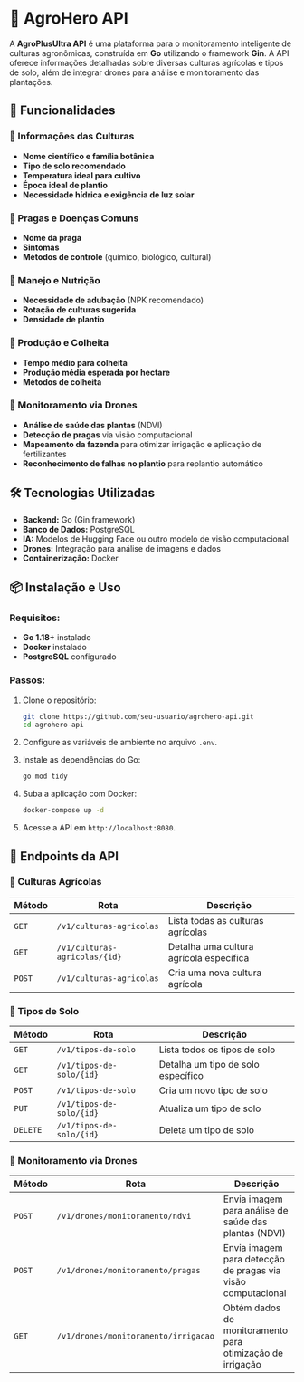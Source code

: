 
# 🌱 AgroHero API

A **AgroPlusUltra API** é uma plataforma para o monitoramento inteligente de culturas agronômicas, construída em **Go** utilizando o framework **Gin**. A API oferece informações detalhadas sobre diversas culturas agrícolas e tipos de solo, além de integrar drones para análise e monitoramento das plantações.

## 🚀 Funcionalidades

### 🌾 Informações das Culturas
- **Nome científico e família botânica**
- **Tipo de solo recomendado**
- **Temperatura ideal para cultivo**
- **Época ideal de plantio**
- **Necessidade hídrica e exigência de luz solar**

### 🐛 Pragas e Doenças Comuns
- **Nome da praga**
- **Sintomas**
- **Métodos de controle** (químico, biológico, cultural)

### 🌿 Manejo e Nutrição
- **Necessidade de adubação** (NPK recomendado)
- **Rotação de culturas sugerida**
- **Densidade de plantio**

### 🌾 Produção e Colheita
- **Tempo médio para colheita**
- **Produção média esperada por hectare**
- **Métodos de colheita**

### 🚁 Monitoramento via Drones
- **Análise de saúde das plantas** (NDVI)
- **Detecção de pragas** via visão computacional
- **Mapeamento da fazenda** para otimizar irrigação e aplicação de fertilizantes
- **Reconhecimento de falhas no plantio** para replantio automático

## 🛠️ Tecnologias Utilizadas
- **Backend:** Go (Gin framework)
- **Banco de Dados:** PostgreSQL
- **IA:** Modelos de Hugging Face ou outro modelo de visão computacional
- **Drones:** Integração para análise de imagens e dados
- **Containerização:** Docker

## 📦 Instalação e Uso

### Requisitos:
- **Go 1.18+** instalado
- **Docker** instalado
- **PostgreSQL** configurado

### Passos:

1. Clone o repositório:
   ```bash
   git clone https://github.com/seu-usuario/agrohero-api.git
   cd agrohero-api
   ```

2. Configure as variáveis de ambiente no arquivo `.env`.

3. Instale as dependências do Go:
   ```bash
   go mod tidy
   ```

4. Suba a aplicação com Docker:
   ```bash
   docker-compose up -d
   ```

5. Acesse a API em `http://localhost:8080`.

## 📡 Endpoints da API

### 🌾 Culturas Agrícolas
| Método | Rota                        | Descrição |
|--------|-----------------------------|-----------|
| `GET`  | `/v1/culturas-agricolas`    | Lista todas as culturas agrícolas |
| `GET`  | `/v1/culturas-agricolas/{id}`| Detalha uma cultura agrícola específica |
| `POST` | `/v1/culturas-agricolas`    | Cria uma nova cultura agrícola |

### 🌱 Tipos de Solo
| Método | Rota                         | Descrição |
|--------|------------------------------|-----------|
| `GET`  | `/v1/tipos-de-solo`          | Lista todos os tipos de solo |
| `GET`  | `/v1/tipos-de-solo/{id}`     | Detalha um tipo de solo específico |
| `POST` | `/v1/tipos-de-solo`          | Cria um novo tipo de solo |
| `PUT`  | `/v1/tipos-de-solo/{id}`     | Atualiza um tipo de solo |
| `DELETE` | `/v1/tipos-de-solo/{id}`    | Deleta um tipo de solo |

### 🚁 Monitoramento via Drones
| Método | Rota                             | Descrição |
|--------|----------------------------------|-----------|
| `POST` | `/v1/drones/monitoramento/ndvi` | Envia imagem para análise de saúde das plantas (NDVI) |
| `POST` | `/v1/drones/monitoramento/pragas`| Envia imagem para detecção de pragas via visão computacional |
| `GET`  | `/v1/drones/monitoramento/irrigacao`| Obtém dados de monitoramento para otimização de irrigação |

